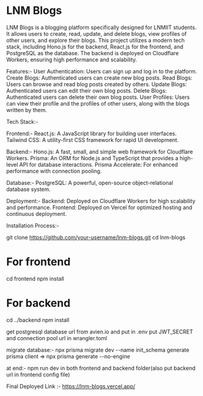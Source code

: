 # LNM Blogs
LNM Blogs is a blogging platform specifically designed for LNMIIT students. It allows users to create, read, update, and delete blogs, view profiles of other users, and explore their blogs. This project utilizes a modern tech stack, including Hono.js for the backend, React.js for the frontend, and PostgreSQL as the database. The backend is deployed on Cloudflare Workers, ensuring high performance and scalability.

Features:-
User Authentication: Users can sign up and log in to the platform.
Create Blogs: Authenticated users can create new blog posts.
Read Blogs: Users can browse and read blog posts created by others.
Update Blogs: Authenticated users can edit their own blog posts.
Delete Blogs: Authenticated users can delete their own blog posts.
User Profiles: Users can view their profile and the profiles of other users, along with the blogs written by them.


Tech Stack:-

Frontend:-
React.js: A JavaScript library for building user interfaces.
Tailwind CSS: A utility-first CSS framework for rapid UI development.

Backend:-
Hono.js: A fast, small, and simple web framework for Cloudflare Workers.
Prisma: An ORM for Node.js and TypeScript that provides a high-level API for database interactions.
Prisma Accelerate: For enhanced performance with connection pooling.

Database:-
PostgreSQL: A powerful, open-source object-relational database system.

Deployment:-
Backend: Deployed on Cloudflare Workers for high scalability and performance.
Frontend: Deployed on Vercel for optimized hosting and continuous deployment.



Installation Process:-

git clone https://github.com/your-username/lnm-blogs.git
cd lnm-blogs

# For frontend 
cd frontend
npm install

# For backend
cd ../backend
npm install

get postgresql database url from avien.io and put in .env
put JWT_SECRET and connection pool url in wrangler.toml

migrate database:- npx prisma migrate dev --name init_schema
generate prisma client => npx prisma generate --no-engine


at end:-
npm run dev in both frontend and backend folder(also put backend url in frontend config file)


Final Deployed Link :- https://lnm-blogs.vercel.app/

